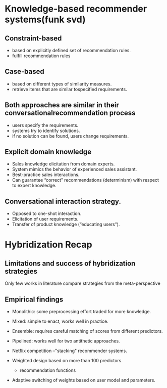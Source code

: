 # Knowledge-based recommender systems(funk svd)

## Constraint-based 
  - based on explicitly defined set of recommendation rules.
  - fulfill recommendation rules 

## Case-based 
  - based on different types of similarity measures.
  - retrieve items that are similar tospecified requirements.
  
## Both approaches are similar in their conversationalrecommendation process 
  - users specify the requirements.
  - systems try to identify solutions.
  - if no solution can be found, users change requirements.

## Explicit domain knowledge 
  - Sales knowledge elicitation from domain experts.
  - System mimics the behavior of experienced sales assistant.
  - Best-practice sales interactions.
  - Can guarantee “correct” recommendations (determinism) with respect to expert knowledge.
 
## Conversational interaction strategy.
  - Opposed to one-shot interaction.
  - Elicitation of user requirements. 
  - Transfer of product knowledge (“educating users”).


# Hybridization Recap 

## Limitations and success of hybridization strategies 

Only few works in literature compare strategies from the meta-perspective 

## Empirical findings
  - Monolithic: some preprocessing effort traded for more knowledge.

  - Mixed: simple to enact, works well in practice.

  - Ensemble: requires careful matching of scores from different predictors. 

  - Pipelined: works well for two antithetic approaches.

  - Netflix competition –"stacking" recommender systems.

  - Weighted design based on more than 100 predictors.
      - recommendation functions
          
  - Adaptive switching of weights based on user model and parameters.

